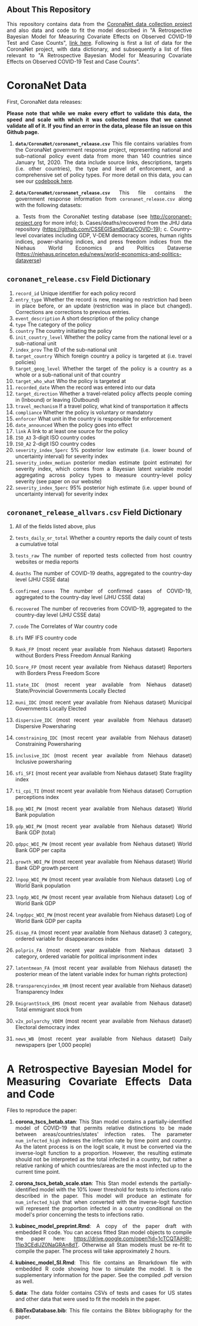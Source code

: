 <style>
body {
text-align: justify}
</style>

## About This Repository

This repository contains data from the [CoronaNet data collection project](http://coronanet-project.org)  and also data and code to fit the model described in "A Retrospective Bayesian Model for Measuring Covariate Effects on Observed COVID-19 Test and Case Counts", [link here](https://osf.io/preprints/socarxiv/jp4wk). Following is first a list of data for the CoronaNet project, with data dictionary, and subsequently a list of files relevant to "A Retrospective Bayesian Model for Measuring Covariate Effects on Observed COVID-19 Test and Case Counts".

# CoronaNet Data

First, CoronaNet data releases:

**Please note that while we make every effort to validate this data, the speed and scale with which it was collected means that we cannot validate all of it. If you find an error in the data, please file an issue on this Github page.**

1. **`data/CoronaNet/coronanet_release.csv`** This file contains variables from the CoronaNet government response project, representing national and sub-national policy event data from more than 140 countries since January 1st, 2020. The data include source links, descriptions, targets (i.e. other countries), the type and level of enforcement, and a comprehensive set of policy types. For more detail on this data, you can see our [codebook here](https://docs.google.com/document/d/1zvNMpwj0onFvUZ_gLl4RRjqS-clbHv3TIX6EOHofsME).

2. **`data/CoronaNet/coronanet_release.csv`** This file contains the government response information from `coronanet_release.csv` along with the following datasets:

    a. Tests from the CoronaNet testing database (see http://coronanet-project.org for more info);
    b. Cases/deaths/recovered from the JHU data repository (https://github.com/CSSEGISandData/COVID-19);
    c. Country-level covariates including GDP, V-DEM democracy scores, human rights indices, power-sharing indices, and press freedom indices from the Niehaus World Economics and Politics Dataverse (https://niehaus.princeton.edu/news/world-economics-and-politics-dataverse)
    
## `coronanet_release.csv` Field Dictionary

1. `record_id` Unique identifier for each policy record
2. `entry_type` Whether the record is new, meaning no restriction had been in place before, or an update (restriction was in place but changed). Corrections are corrections to previous entries.
3. `event_description` A short description of the policy change
4. `type` The category of the policy
5. `country` The country initiating the policy
6. `init_country_level` Whether the policy came from the national level or a sub-national unit
7. `index_prov` The ID of the sub-national unit
8. `target_country` Which foreign country a policy is targeted at (i.e. travel policies)
9. `target_geog_level` Whether the target of the policy is a country as a whole or a sub-national unit of that country
10. `target_who_what` Who the policy is targeted at
11. `recorded_date` When the record was entered into our data 
12. `target_direction` Whether a travel-related policy affects people coming in (Inbound) or leaving (Outbound)
13. `travel_mechanism` If a travel policy, what kind of transportation it affects
14. `compliance` Whether the policy is voluntary or mandatory
15. `enforcer` What unit in the country is responsible for enforcement
16. `date_announced` When the policy goes into effect
17. `link` A link to at least one source for the policy
18. `ISO_A3` 3-digit ISO country codes
19. `ISO_A2` 2-digit ISO country codes
20. `severity_index_5perc` 5% posterior low estimate (i.e. lower bound of uncertainty interval) for severity index
21. `severity_index_median` posterior median estimate (point estimate) for severity index, which comes from a Bayesian latent variable model aggregating across policy types to measure country-level policy severity (see paper on our website)
22. `severity_index_5perc` 95% posterior high estimate (i.e. upper bound of uncertainty interval) for severity index

## `coronanet_release_allvars.csv` Field Dictionary

1. All of the fields listed above, plus
2. `tests_daily_or_total` Whether a country reports the daily count of tests a cumulative total
3. `tests_raw` The number of reported tests collected from host country websites or media reports
4. `deaths` The number of COVID-19 deaths, aggregated to the country-day level (JHU CSSE data)
5. `confirmed_cases` The number of confirmed cases of COVID-19, aggregated to the country-day level (JHU CSSE data)
6. `recovered` The number of recoveries from COVID-19,  aggregated to the country-day level (JHU CSSE data)
7. `ccode` The Correlates of War country code
8. `ifs` IMF IFS country code

9. `Rank_FP` (most recent year available from Niehaus dataset) Reporters without Borders Press Freedom Annual Ranking
10. `Score_FP` (most recent year available from Niehaus dataset) Reporters with Borders Press Freedom Score
11. `state_IDC` (most recent year available from Niehaus dataset) State/Provincial Governments Locally Elected
12. `muni_IDC` (most recent year available from Niehaus dataset) Municipal Governments Locally Elected
13. `dispersive_IDC` (most recent year available from Niehaus dataset) Dispersive Powersharing 
14. `constraining_IDC` (most recent year available from Niehaus dataset) Constraining Powersharing 
15. `inclusive_IDC` (most recent year available from Niehaus dataset) Inclusive powersharing 
16. `sfi_SFI` (most recent year available from Niehaus dataset) State fragility index
17. `ti_cpi_TI` (most recent year available from Niehaus dataset) Corruption perceptions index
18. `pop_WDI_PW` (most recent year available from Niehaus dataset) World Bank population
19. `gdp_WDI_PW` (most recent year available from Niehaus dataset) World Bank GDP (total)
20. `gdppc_WDI_PW` (most recent year available from Niehaus dataset) World Bank GDP per capita
21. `growth_WDI_PW` (most recent year available from Niehaus dataset) World Bank GDP growth percent
22. `lnpop_WDI_PW` (most recent year available from Niehaus dataset) Log of World Bank population
23. `lngdp_WDI_PW` (most recent year available from Niehaus dataset) Log of World Bank GDP
24. `lngdppc_WDI_PW` (most recent year available from Niehaus dataset) Log of World Bank GDP per capita
25. `disap_FA` (most recent year available from Niehaus dataset) 3 category, ordered variable for disappearances index
26. `polpris_FA` (most recent year available from Niehaus dataset) 3 category, ordered variable for political imprisonment index
27. `latentmean_FA` (most recent year available from Niehaus dataset) the posterior mean of the latent variable index for human rights protection)
28. `transparencyindex_HR` (most recent year available from Niehaus dataset) Transparency Index
29. `EmigrantStock_EMS` (most recent year available from Niehaus dataset) Total emmigrant stock from
30. `v2x_polyarchy_VDEM` (most recent year available from Niehaus dataset) Electoral democracy index
31. `news_WB` (most recent year available from Niehaus dataset) Daily newspapers (per 1,000 people)
    
# A Retrospective Bayesian Model for Measuring Covariate Effects Data and Code

Files to reproduce the paper:

 1. **corona_tscs_betab.stan**: This Stan model contains a partially-identified model of COVID-19 that permits relative distinctions to be made between areas/countries/states' infection rates. The parameter `num_infected_high` indexes the infection rate by time point and country. As the latent process is on the logit scale, it must be converted via the inverse-logit function to a proportion. However, the resulting estimate should not be interpreted as the total infected in a country, but rather a relative ranking of which countries/areas are the most infected up to the current time point.
 
 2. **corona_tscs_betab_scale.stan**: This Stan model extends the partially-identified model with the 10% lower threshold for tests to infections ratio described in the paper. This model will produce an estimate for `num_infected_high` that when converted with the inverse-logit function will represent the proportion infected in a country conditional on the model's prior concerning the tests to infections ratio.
 
 3. **kubinec_model_preprint.Rmd**: A copy of the paper draft with
    embedded R code. You can access fitted Stan model objects to compile the paper here: https://drive.google.com/open?id=1cTCQTAjH8I-11jp3CEdIJZ0NaGRAn8dT. Otherwise all Stan models must be re-fit to compile the paper.
    The process will take approximately 2 hours.
 
 4. **kubinec_model_SI.Rmd**: This file contains an Rmarkdown file with embedded R code showing how to simulate the model. It is the supplementary information for the paper. See the compiled .pdf version as well.
 
 4. **data**: The data folder contains CSVs of tests and cases for US states and other data that were used to fit the models in the paper. 
 
 5. **BibTexDatabase.bib**: This file contains the Bibtex bibliography for the paper.
 
 
 